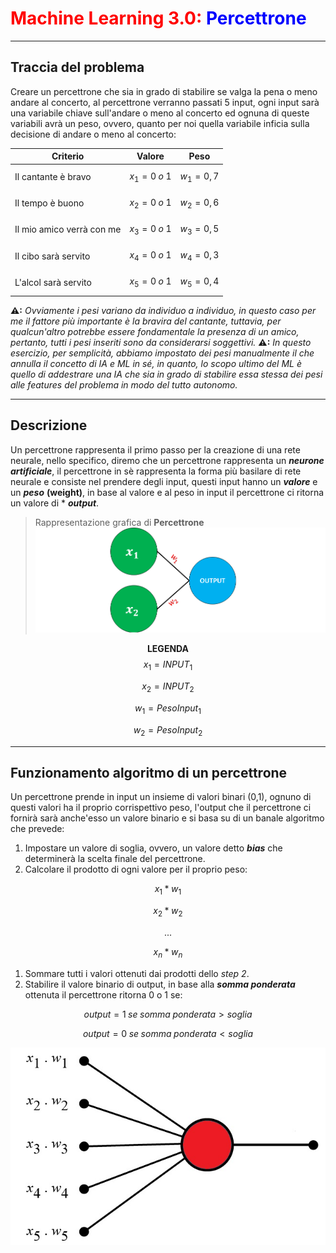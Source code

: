 # <span style="color:red;">Machine Learning 3.0:</span> <span style="color:blue;">Percettrone</span>
___
## Traccia del problema
Creare un percettrone che sia in grado di stabilire se valga la pena o meno andare al concerto, al percettrone verranno passati 5 input, ogni input sarà una variabile chiave sull'andare o meno al concerto ed ognuna di queste variabili avrà un peso, ovvero, quanto per noi quella variabile inficia sulla decisione di andare o meno al concerto:

|Criterio|Valore|Peso|
|--------|--------|--------|
|Il cantante è bravo| $$x_1=0\;o\;1$$ | $$w_1=0,7$$|
|Il tempo è buono| $$x_2=0\;o\;1$$ | $$w_2=0,6$$|
|Il mio amico verrà con me| $$x_3=0\;o\;1$$ | $$w_3=0,5$$|
|Il cibo sarà servito| $$x_4=0\;o\;1$$ | $$w_4=0,3$$|
|L'alcol sarà servito| $$x_5=0\;o\;1$$ | $$w_5=0,4$$|
**⚠:** *Ovviamente i pesi variano da individuo a individuo, in questo caso per me il fattore più importante è la bravira del cantante, tuttavia, per qualcun'altro potrebbe essere fondamentale la presenza di un amico, pertanto, tutti i pesi inseriti sono da considerarsi soggettivi.*
**⚠:** *In questo esercizio, per semplicità, abbiamo impostato dei pesi manualmente il che annulla il concetto di IA e ML in sé, in quanto, lo scopo ultimo del ML è quello di addestrare una IA che sia in grado di stabilire essa stessa dei pesi alle features del problema in modo del tutto autonomo.*
___
## Descrizione
Un percettrone rappresenta il primo passo per la creazione di una rete neurale, nello specifico, diremo che un percettrone rappresenta un ***neurone artificiale***, il percettrone in sè rappresenta la forma più basilare di rete neurale e consiste nel prendere degli input, questi input hanno un ***valore*** e un ***peso*** **(weight)**, in base al valore e al peso in input il percettrone ci ritorna un valore di *
***output***.
>Rappresentazione grafica di **Percettrone**
![percettrone](./image/percettrone.png)

**<center>LEGENDA</center>**
$$x_1 = INPUT_1$$

$$x_2 = INPUT_2$$

$$w_1 = PesoInput_1$$

$$w_2 = PesoInput_2$$
___
## Funzionamento algoritmo di un percettrone

Un percettrone prende in input un insieme di valori binari (0,1), ognuno di questi valori ha il proprio corrispettivo peso, l'output che il percettrone ci fornirà sarà anche'esso un valore binario e si basa su di un banale algoritmo che prevede:
1. Impostare un valore di soglia, ovvero, un valore detto ***bias*** che determinerà la scelta finale del percettrone.
1. Calcolare il prodotto di ogni valore per il proprio peso:

$$x_1*w_1$$

$$x_2*w_2$$

$$...$$

$$x_n*w_n$$

1. Sommare tutti i valori ottenuti dai prodotti dello *step 2*.
1. Stabilire il valore binario di output, in base alla ***somma ponderata*** ottenuta il percettrone ritorna 0 o 1 se:

$$output = 1\; se\; somma\; ponderata > soglia$$

$$output = 0\; se\; somma\; ponderata < soglia$$

![pecettrone con input](./image/pecettrone%20input.jpg)